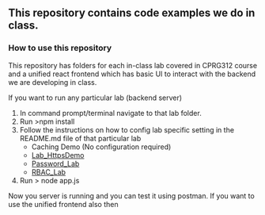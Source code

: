 ## This repository contains code examples we do in class.

### How to use this repository

This repository has folders for each in-class lab covered in CPRG312 course and a unified react frontend which has basic UI to interact with the backend we are developing in class.

If you want to run any particular lab (backend server)

1. In command prompt/terminal navigate to that lab folder.
2. Run >npm install
3. Follow the instructions on how to config lab specific setting in the README.md file of that particular lab
   - Caching Demo (No configuration required)
   - [Lab_HttpsDemo](./Lab_HttpsDemo/README.md)
   - [Password_Lab](./Password_lab/README.md)
   - [RBAC_Lab](./RBAC_Lab/README.md)
4. Run > node app.js

Now you server is running and you can test it using postman. If you want to use the unified frontend also then
